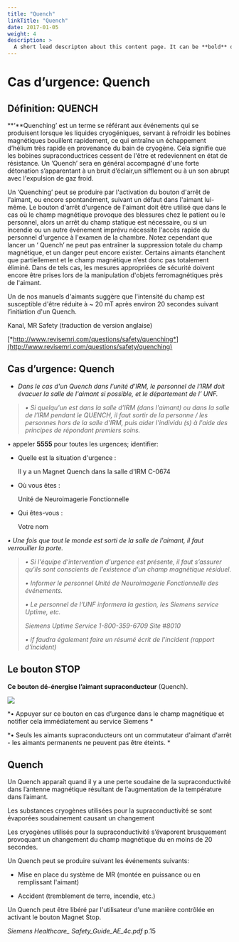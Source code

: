 ```yaml
---
title: "Quench"
linkTitle: "Quench"
date: 2017-01-05
weight: 4
description: >
  A short lead descripton about this content page. It can be **bold** or _italic_ and can be split over multiple paragraphs.
---
```


# Cas d’urgence: Quench 

## Définition: QUENCH

**‘**Quenching’ est un terme se référant aux événements qui se produisent lorsque les liquides cryogéniques, servant à refroidir les bobines magnétiques bouillent rapidement, ce qui entraîne un échappement d’hélium très rapide en provenance du bain de cryogène. Cela signifie que les bobines supraconductrices cessent de l'être et redeviennent en état de résistance. Un ‘Quench’ sera en général accompagné d'une forte détonation s’apparentant à un bruit d’éclair,un sifflement ou à un son abrupt avec l'expulsion de gaz froid.

Un ‘Quenching’ peut se produire par l'activation du bouton d'arrêt de l'aimant, ou encore spontanément, suivant un défaut dans l'aimant lui-même. Le bouton d'arrêt d'urgence de l'aimant doit être utilisé que
dans le cas où le champ magnétique provoque des blessures chez le patient ou le personnel, alors un arrêt du champ statique est nécessaire, ou si un incendie ou un autre événement imprévu nécessite
l'accès rapide du personnel d'urgence à l'examen de la chambre. Notez cependant que lancer un ‘ Quench’ ne peut pas entraîner la suppression totale du champ magnétique, et un danger peut encore exister. Certains aimants étanchent que partiellement et le champ magnétique n’est donc pas totalement éliminé. Dans de tels cas, les mesures appropriées de sécurité doivent encore être prises lors de la manipulation d'objets ferromagnétiques près de l'aimant.

Un de nos manuels d'aimants suggère que l'intensité du champ est susceptible d'être réduite à \~ 20 mT après environ 20 secondes suivant l’initiation d'un Quench. 

Kanal, MR Safety (traduction de version anglaise)

[*http://www.revisemri.com/questions/safety/quenching*](http://www.revisemri.com/questions/safety/quenching)

## Cas d’urgence: Quench 

-   *Dans le cas d'un Quench dans l'unité d'IRM, le personnel de l’IRM doit évacuer la salle de l'aimant si possible, et le département de l’ UNF.*

> *• Si quelqu'un est dans la salle d’IRM (dans l'aimant) ou dans la salle de l’IRM pendant le QUENCH, il faut sortir de la personne / les personnes hors de la salle d'IRM, puis aider l'individu (s) à l'aide des principes de répondant premiers soins.*

• appeler **5555** pour toutes les urgences; identifier:

-   Quelle est la situation d'urgence :

    Il y a un Magnet Quench dans la salle d'IRM C-0674

-   Où vous êtes :

    Unité de Neuroimagerie Fonctionnelle

-   Qui êtes-vous :

    Votre nom

*• Une fois que tout le monde est sorti de la salle de l'aimant, il faut verrouiller la porte.*

> *• Si l'équipe d'intervention d'urgence est présente, il faut s’assurer qu'ils sont conscients de l’existence d'un champ magnétique résiduel.*
>
> *• Informer le personnel Unité de Neuroimagerie Fonctionnelle des événements.*
>
> *• Le personnel de l’UNF informera la gestion, les Siemens service Uptime, etc.*
>
> *Siemens Uptime Service 1-800-359-6709 Site \#8010*
>
> *• if faudra également faire un résumé écrit de l'incident (rapport d'incident)*

## Le bouton STOP 

**Ce bouton dé-énergise l’aimant supraconducteur** (Quench).

![](../../Pictures/quenchphoto.png)

*• Appuyer sur ce bouton en cas d’urgence dans le champ magnétique et notifier cela immédiatement au service Siemens *

*• Seuls les aimants supraconducteurs ont un commutateur d'aimant d'arrêt - les aimants permanents ne peuvent pas être éteints. *

## Quench

Un Quench apparaît quand il y a une perte soudaine de la supraconductivité dans l’antenne magnétique résultant de l’augmentation de la température dans l’aimant.

Les substances cryogènes utilisées pour la supraconductivité se sont évaporées soudainement causant un changement

Les cryogènes utilisés pour la supraconductivité s’évaporent brusquement provoquant un changement du champ magnétique du en moins de 20 secondes.

Un Quench peut se produire suivant les événements suivants:

-   Mise en place du système de MR (montée en puissance ou en remplissant l'aimant)

-   Accident (tremblement de terre, incendie, etc.)

Un Quench peut être libéré par l'utilisateur d'une manière contrôlée en activant le bouton Magnet Stop.

*Siemens Healthcare\_ Safety\_Guide\_AE\_4c.pdf* p.15
